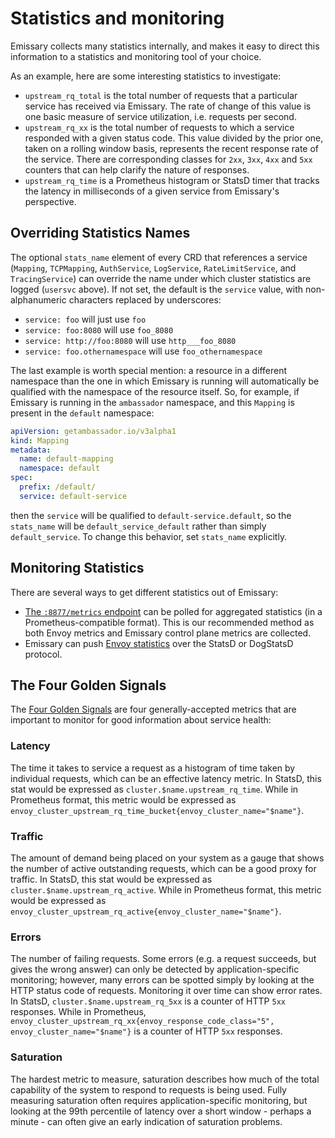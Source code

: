 # Statistics and monitoring

Emissary collects many statistics internally, and makes it easy to
direct this information to a statistics and monitoring tool of your
choice.

As an example, here are some interesting statistics to investigate:

- `upstream_rq_total` is the total
  number of requests that a particular service has received via Emissary.  The rate of change of this value is one basic measure of
  service utilization, i.e. requests per second.
- `upstream_rq_xx` is the total number
  of requests to which a service responded with a given status code.
  This value divided by the prior one, taken on
  a rolling window basis, represents the recent response rate of the
  service.  There are corresponding classes for `2xx`, `3xx`, `4xx` and `5xx` counters that can
  help clarify the nature of responses.
- `upstream_rq_time` is a Prometheus histogram or StatsD timer
  that tracks the latency in milliseconds of a given service from Emissary's perspective.

## Overriding Statistics Names

The optional `stats_name` element of every CRD that references a service (`Mapping`, `TCPMapping`,
`AuthService`, `LogService`, `RateLimitService`, and `TracingService`) can override the name under which cluster statistics
are logged (`usersvc` above). If not set, the default is the `service` value, with non-alphanumeric characters replaced by
underscores:

- `service: foo` will just use `foo`
- `service: foo:8080` will use `foo_8080`
- `service: http://foo:8080` will use `http___foo_8080`
- `service: foo.othernamespace` will use `foo_othernamespace`

The last example is worth special mention: a resource in a different namespace than the one in which Emissary is running will automatically be qualified with the namespace of the resource itself. So, for example, if Emissary is running in the `ambassador` namespace, and this `Mapping` is present in the `default` namespace:

```yaml
apiVersion: getambassador.io/v3alpha1
kind: Mapping
metadata:
  name: default-mapping
  namespace: default
spec:
  prefix: /default/
  service: default-service
```

then the `service` will be qualified to `default-service.default`, so the `stats_name` will be `default_service_default` rather than simply `default_service`. To change this behavior, set `stats_name` explicitly.

## Monitoring Statistics

There are several ways to get different statistics out of Emissary:

- [The `:8877/metrics` endpoint](./8877-metrics) can be polled for
  aggregated statistics (in a Prometheus-compatible format).  This is
  our recommended method as both Envoy metrics and Emissary control plane
  metrics are collected.
- Emissary can push [Envoy statistics](./envoy-statsd) over the
  StatsD or DogStatsD protocol.

## The Four Golden Signals

The [Four Golden Signals](https://sre.google/sre-book/monitoring-distributed-systems/) are four generally-accepted metrics
that are important to monitor for good information about service health:

### Latency

The time it takes to service a request as a histogram of time taken by individual requests, which can be an effective latency metric.
In StatsD, this stat would be expressed as `cluster.$name.upstream_rq_time`.
While in Prometheus format, this metric would be expressed as `envoy_cluster_upstream_rq_time_bucket{envoy_cluster_name="$name"}`.

### Traffic

The amount of demand being placed on your system as a gauge that shows the number of active outstanding requests, which can be a good proxy for traffic.
In StatsD, this stat would be expressed as `cluster.$name.upstream_rq_active`.
While in Prometheus format, this metric would be expressed as `envoy_cluster_upstream_rq_active{envoy_cluster_name="$name"}`.

### Errors

The number of failing requests. Some errors (e.g. a request succeeds, but gives the wrong answer) can only be detected by application-specific monitoring; however, many errors can be spotted simply by looking at the HTTP status code of requests. Monitoring it over time can show error rates.
In StatsD, `cluster.$name.upstream_rq_5xx` is a counter of HTTP `5xx` responses.
While in Prometheus, `envoy_cluster_upstream_rq_xx{envoy_response_code_class="5", envoy_cluster_name="$name"}` is a counter of HTTP `5xx` responses.

### Saturation

The hardest metric to measure, saturation describes how much of the total capability of the system to respond to requests is being used. Fully measuring saturation often requires application-specific monitoring, but looking at the 99th percentile of latency over a short window - perhaps a minute - can often give an early indication of saturation problems.
